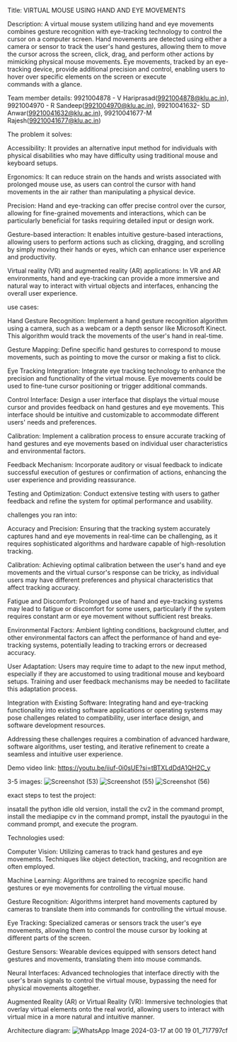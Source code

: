 Title: VIRTUAL MOUSE USING HAND AND EYE MOVEMENTS 

Description:
A virtual mouse system utilizing hand and eye movements combines gesture recognition with eye-tracking technology to control the cursor on a computer screen.
Hand movements are detected using either a camera or sensor to track the user's hand gestures, allowing them to move the cursor across the screen, click, drag, and perform other actions by mimicking physical mouse movements.
Eye movements, tracked by an eye-tracking device, provide additional precision and control, enabling users to hover over specific elements on the screen or execute commands with a glance.

Team member details:
9921004878 - V Hariprasad(9921004878@klu.ac.in),
9921004970 - R Sandeep(9921004970@klu.ac.in),
99210041632- SD Anwar(99210041632@klu.ac.in),
99210041677-M Rajesh(99210041677@klu.ac.in)

 The problem it solves:
 
 Accessibility: It provides an alternative input method for individuals with physical disabilities who may have difficulty using traditional mouse and keyboard setups.

Ergonomics: It can reduce strain on the hands and wrists associated with prolonged mouse use, as users can control the cursor with hand movements in the air rather than manipulating a physical device.

Precision: Hand and eye-tracking can offer precise control over the cursor, allowing for fine-grained movements and interactions, which can be particularly beneficial for tasks requiring detailed input or design work.

Gesture-based interaction: It enables intuitive gesture-based interactions, allowing users to perform actions such as clicking, dragging, and scrolling by simply moving their hands or eyes, which can enhance user experience and productivity.

Virtual reality (VR) and augmented reality (AR) applications: In VR and AR environments, hand and eye-tracking can provide a more immersive and natural way to interact with virtual objects and interfaces, enhancing the overall user experience.

use cases:

Hand Gesture Recognition: Implement a hand gesture recognition algorithm using a camera, such as a webcam or a depth sensor like Microsoft Kinect. This algorithm would track the movements of the user's hand in real-time.

Gesture Mapping: Define specific hand gestures to correspond to mouse movements, such as pointing to move the cursor or making a fist to click.

Eye Tracking Integration: Integrate eye tracking technology to enhance the precision and functionality of the virtual mouse. Eye movements could be used to fine-tune cursor positioning or trigger additional commands.

Control Interface: Design a user interface that displays the virtual mouse cursor and provides feedback on hand gestures and eye movements. This interface should be intuitive and customizable to accommodate different users' needs and preferences.

Calibration: Implement a calibration process to ensure accurate tracking of hand gestures and eye movements based on individual user characteristics and environmental factors.

Feedback Mechanism: Incorporate auditory or visual feedback to indicate successful execution of gestures or confirmation of actions, enhancing the user experience and providing reassurance.

Testing and Optimization: Conduct extensive testing with users to gather feedback and refine the system for optimal performance and usability.

challenges you ran into:

Accuracy and Precision: Ensuring that the tracking system accurately captures hand and eye movements in real-time can be challenging, as it requires sophisticated algorithms and hardware capable of high-resolution tracking.

Calibration: Achieving optimal calibration between the user's hand and eye movements and the virtual cursor's response can be tricky, as individual users may have different preferences and physical characteristics that affect tracking accuracy.

Fatigue and Discomfort: Prolonged use of hand and eye-tracking systems may lead to fatigue or discomfort for some users, particularly if the system requires constant arm or eye movement without sufficient rest breaks.

Environmental Factors: Ambient lighting conditions, background clutter, and other environmental factors can affect the performance of hand and eye-tracking systems, potentially leading to tracking errors or decreased accuracy.

User Adaptation: Users may require time to adapt to the new input method, especially if they are accustomed to using traditional mouse and keyboard setups. Training and user feedback mechanisms may be needed to facilitate this adaptation process.

Integration with Existing Software: Integrating hand and eye-tracking functionality into existing software applications or operating systems may pose challenges related to compatibility, user interface design, and software development resources.

Addressing these challenges requires a combination of advanced hardware, software algorithms, user testing, and iterative refinement to create a seamless and intuitive user experience.

Demo video link:
https://youtu.be/iiuf-0i0sUE?si=tBTXLdDdA1QH2C_y

3-5 images:
![Screenshot (53)](https://github.com/Sandeep75759/black_squad/assets/140294961/c5771c52-e84b-4251-b584-727a17fe5e8f)
![Screenshot (55)](https://github.com/Sandeep75759/black_squad/assets/140294961/f43d7d8c-dd61-4515-93ee-ccf557bf11fe)
![Screenshot (56)](https://github.com/Sandeep75759/black_squad/assets/140294961/a3983052-d9d8-43b2-931d-d8b0c554e6a5)

exact steps to test the project:

insatall the python idle old version,
install the cv2 in the command prompt,
install the mediapipe cv in the command prompt,
install the pyautogui in the command prompt, 
and execute the program. 

Technologies used:

Computer Vision: Utilizing cameras to track hand gestures and eye movements. Techniques like object detection, tracking, and recognition are often employed.

Machine Learning: Algorithms are trained to recognize specific hand gestures or eye movements for controlling the virtual mouse.

Gesture Recognition: Algorithms interpret hand movements captured by cameras to translate them into commands for controlling the virtual mouse.

Eye Tracking: Specialized cameras or sensors track the user's eye movements, allowing them to control the mouse cursor by looking at different parts of the screen.

Gesture Sensors: Wearable devices equipped with sensors detect hand gestures and movements, translating them into mouse commands.

Neural Interfaces: Advanced technologies that interface directly with the user's brain signals to control the virtual mouse, bypassing the need for physical movements altogether.

Augmented Reality (AR) or Virtual Reality (VR): Immersive technologies that overlay virtual elements onto the real world, allowing users to interact with virtual mice in a more natural and intuitive manner.

Architecture diagram:
![WhatsApp Image 2024-03-17 at 00 19 01_717797cf](https://github.com/Sandeep75759/black_squad/assets/140294961/f66a18f1-da1b-4845-bcb2-cd148b141d56)






 


